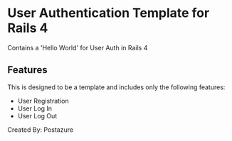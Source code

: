 # User Authentication Template for Rails 4

Contains a 'Hello World' for User Auth in Rails 4

## Features
This is designed to be a template and includes only the following features:

* User Registration
* User Log In
* User Log Out


Created By: Postazure
